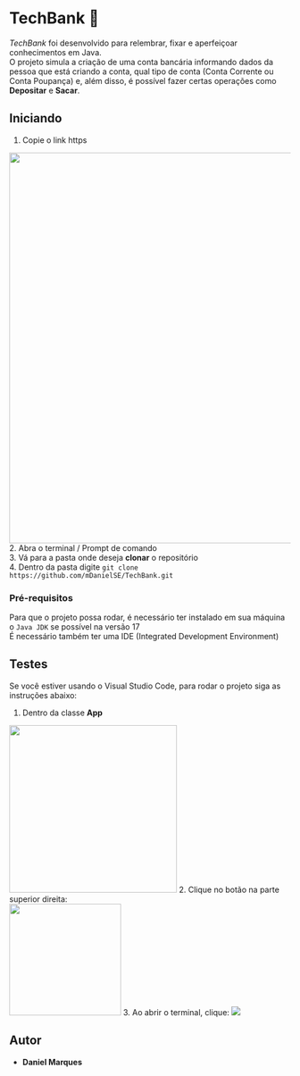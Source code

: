 # TechBank 🚀

*TechBank* foi desenvolvido para relembrar, fixar e aperfeiçoar conhecimentos em Java.<br>
O projeto simula a criação de uma conta bancária informando dados da pessoa que está criando a conta, qual tipo de conta (Conta Corrente ou Conta Poupança) e, além disso, é possível fazer certas operações como **Depositar** e **Sacar**.

## Iniciando


 1. Copie o link https

<img width="700"   src="https://user-images.githubusercontent.com/100451032/181625144-bd45e06b-5a35-44d3-b444-c6b8c6896c9c.png" /><br>
   2. Abra o terminal / Prompt de comando  
   3. Vá para a pasta onde deseja **clonar** o repositório <br>
   4. Dentro da pasta digite ``git clone https://github.com/mDanielSE/TechBank.git`` 

 
### Pré-requisitos

Para que o projeto possa rodar, é necessário ter instalado em sua máquina o ``Java JDK`` se possível na versão 17 <br>
É necessário também ter uma IDE (Integrated Development Environment)


## Testes

Se você estiver usando o Visual Studio Code, para rodar o projeto siga as instruções abaixo: <br>
1. Dentro da classe **App** <br>
<img width="300" src="https://user-images.githubusercontent.com/100451032/181633068-de5e7260-c75a-4296-ae26-097baf1aaccb.png" />
2. Clique no botão na parte superior direita: <br>
 <img width= "200" src="https://user-images.githubusercontent.com/100451032/181633489-229adcd1-e427-4094-a72c-ef479390d282.png" />
3. Ao abrir o terminal, clique:
<img src="https://user-images.githubusercontent.com/100451032/181633767-ad575512-c53c-4830-b329-efaf2eef5001.png"/>
 

## Autor

* **Daniel Marques**
